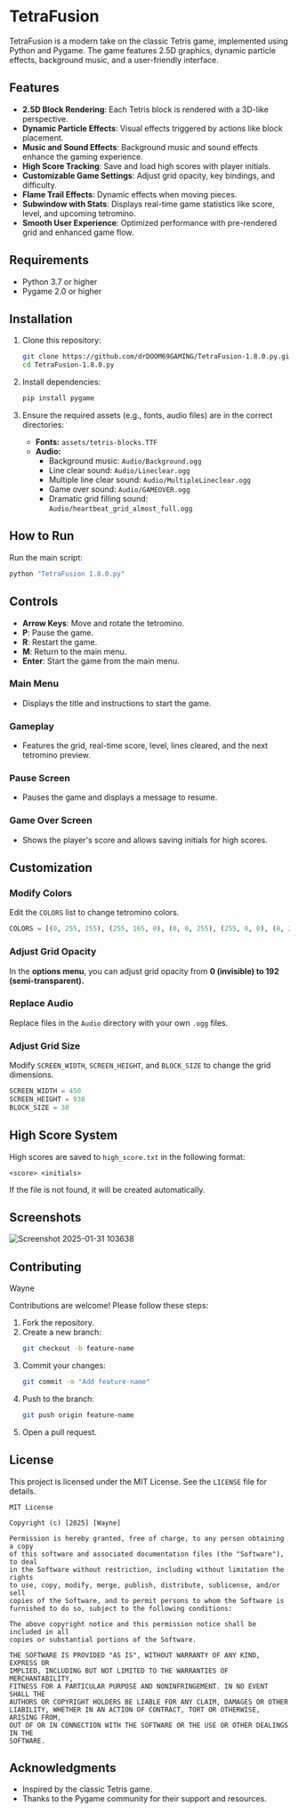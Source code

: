 # TetraFusion

TetraFusion is a modern take on the classic Tetris game, implemented using Python and Pygame. The game features 2.5D graphics, dynamic particle effects, background music, and a user-friendly interface.

## Features

- **2.5D Block Rendering**: Each Tetris block is rendered with a 3D-like perspective.
- **Dynamic Particle Effects**: Visual effects triggered by actions like block placement.
- **Music and Sound Effects**: Background music and sound effects enhance the gaming experience.
- **High Score Tracking**: Save and load high scores with player initials.
- **Customizable Game Settings**: Adjust grid opacity, key bindings, and difficulty.
- **Flame Trail Effects**: Dynamic effects when moving pieces.
- **Subwindow with Stats**: Displays real-time game statistics like score, level, and upcoming tetromino.
- **Smooth User Experience**: Optimized performance with pre-rendered grid and enhanced game flow.

## Requirements

- Python 3.7 or higher
- Pygame 2.0 or higher

## Installation

1. Clone this repository:
   ```bash
   git clone https://github.com/drDOOM69GAMING/TetraFusion-1.8.0.py.git
   cd TetraFusion-1.8.0.py

   ```

2. Install dependencies:
   ```bash
   pip install pygame
   ```

3. Ensure the required assets (e.g., fonts, audio files) are in the correct directories:
   - **Fonts:** `assets/tetris-blocks.TTF`
   - **Audio:**
     - Background music: `Audio/Background.ogg`
     - Line clear sound: `Audio/Lineclear.ogg`
     - Multiple line clear sound: `Audio/MultipleLineclear.ogg`
     - Game over sound: `Audio/GAMEOVER.ogg`
     - Dramatic grid filling sound: `Audio/heartbeat_grid_almost_full.ogg`

## How to Run

Run the main script:
```bash
python "TetraFusion 1.8.0.py"
```

## Controls

- **Arrow Keys**: Move and rotate the tetromino.
- **P**: Pause the game.
- **R**: Restart the game.
- **M**: Return to the main menu.
- **Enter**: Start the game from the main menu.

### Main Menu
- Displays the title and instructions to start the game.

### Gameplay
- Features the grid, real-time score, level, lines cleared, and the next tetromino preview.

### Pause Screen
- Pauses the game and displays a message to resume.

### Game Over Screen
- Shows the player's score and allows saving initials for high scores.

## Customization

### Modify Colors
Edit the `COLORS` list to change tetromino colors.
```python
COLORS = [(0, 255, 255), (255, 165, 0), (0, 0, 255), (255, 0, 0), (0, 255, 0), (255, 255, 0), (128, 0, 128)]
```

### Adjust Grid Opacity
In the **options menu**, you can adjust grid opacity from **0 (invisible) to 192 (semi-transparent).**

### Replace Audio
Replace files in the `Audio` directory with your own `.ogg` files.

### Adjust Grid Size
Modify `SCREEN_WIDTH`, `SCREEN_HEIGHT`, and `BLOCK_SIZE` to change the grid dimensions.
```python
SCREEN_WIDTH = 450
SCREEN_HEIGHT = 930
BLOCK_SIZE = 30
```

## High Score System

High scores are saved to `high_score.txt` in the following format:
```
<score> <initials>
```
If the file is not found, it will be created automatically.

## Screenshots

![Screenshot 2025-01-31 103638](https://github.com/user-attachments/assets/f3605dd9-4ffd-42de-a169-ca6782b672f1)


## Contributing
Wayne

Contributions are welcome! Please follow these steps:
1. Fork the repository.
2. Create a new branch:
   ```bash
   git checkout -b feature-name
   ```
3. Commit your changes:
   ```bash
   git commit -m "Add feature-name"
   ```
4. Push to the branch:
   ```bash
   git push origin feature-name
   ```
5. Open a pull request.

## License

This project is licensed under the MIT License. See the `LICENSE` file for details.

```
MIT License

Copyright (c) [2025] [Wayne]

Permission is hereby granted, free of charge, to any person obtaining a copy
of this software and associated documentation files (the "Software"), to deal
in the Software without restriction, including without limitation the rights
to use, copy, modify, merge, publish, distribute, sublicense, and/or sell
copies of the Software, and to permit persons to whom the Software is
furnished to do so, subject to the following conditions:

The above copyright notice and this permission notice shall be included in all
copies or substantial portions of the Software.

THE SOFTWARE IS PROVIDED "AS IS", WITHOUT WARRANTY OF ANY KIND, EXPRESS OR
IMPLIED, INCLUDING BUT NOT LIMITED TO THE WARRANTIES OF MERCHANTABILITY,
FITNESS FOR A PARTICULAR PURPOSE AND NONINFRINGEMENT. IN NO EVENT SHALL THE
AUTHORS OR COPYRIGHT HOLDERS BE LIABLE FOR ANY CLAIM, DAMAGES OR OTHER
LIABILITY, WHETHER IN AN ACTION OF CONTRACT, TORT OR OTHERWISE, ARISING FROM,
OUT OF OR IN CONNECTION WITH THE SOFTWARE OR THE USE OR OTHER DEALINGS IN THE
SOFTWARE.
```

## Acknowledgments

- Inspired by the classic Tetris game.
- Thanks to the Pygame community for their support and resources.

